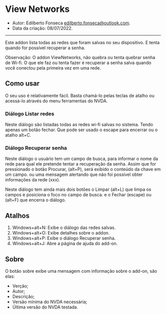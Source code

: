 # View Networks

* Autor: Edilberto Fonseca <edilberto.fonseca@outlook.com>.
* Data da criação: 08/07/2022.

----------

Este addon lista todas as redes que foram salvas no seu dispositivo. E tenta quando for possível recuperar a senha.

Observação: O addon ViewNetworks, não quebra ou tenta quebrar senha de Wi-fi. O que ele faz ou tenta fazer é recuperar a senha salva quando você conectou pela primeira vez em uma  rede.

## Como usar

O seu uso é relativamente fácil. Basta chamá-lo pelas teclas de atalho ou acessá-lo através do menu ferramentas   do NVDA.

### Diálogo Listar redes

Neste diálogo são listadas todas as redes wi-fi salvas no sistema. Tendo apenas um botão fechar. Que pode ser usado o escape para encerrar ou o atalho alt+C.

### Diálogo Recuperar senha

Neste diálogo o usuário tem um campo de busca, para informar o nome da rede para qual ele pretende tentar a recuperação da senha. Assim que for pressionado o botão Procurar, (alt+P), será exibido o conteúdo da chave em um campo. ou uma mensagem alertando que não foi possível obter informações da rede (xxx).

Neste diálogo tem ainda mais dois botões o Limpar (alt+L) que limpa os campos e posiciona o foco no campo de busca. e o Fechar (escape) ou (alt+F) que encerra o diálogo.

## Atalhos

1. Windows+alt+N: Exibe o diálogo das redes salvas.
2. Windows+alt+O: Exibe detalhes sobre o addon.
3. Windows+alt+P: Exibe o diálogo Recuperar senha.
4. Windows+alt+J: Abre a página de ajuda do add-on.

## Sobre

O botão sobre exibe uma mensagem com informação sobre o add-on, são elas:

* Verção;
* Autor;
* Descrição;
* Versão mínima do NVDA necessária;
* Última versão do NVDA testada.
